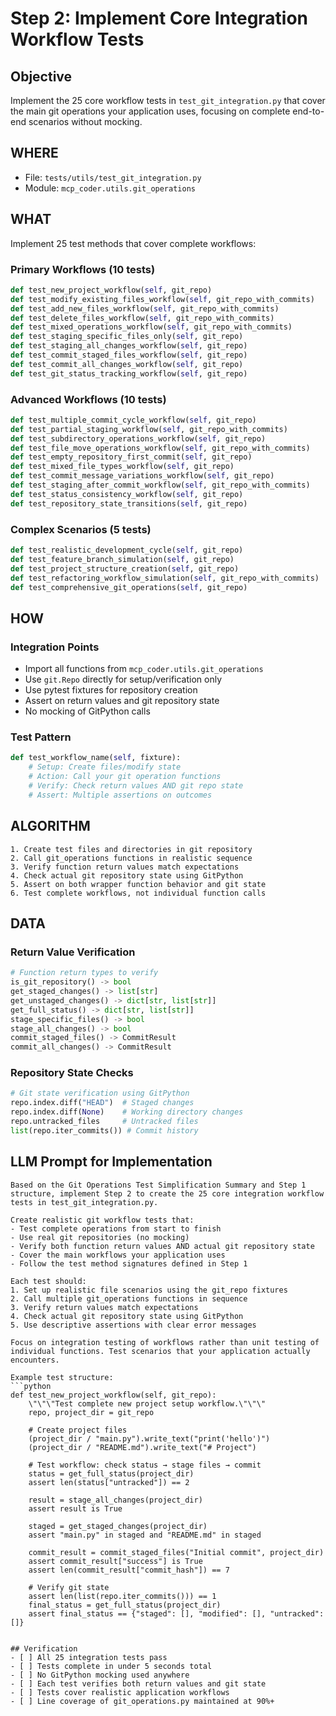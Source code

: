 # Step 2: Implement Core Integration Workflow Tests

## Objective  
Implement the 25 core workflow tests in `test_git_integration.py` that cover the main git operations your application uses, focusing on complete end-to-end scenarios without mocking.

## WHERE
- File: `tests/utils/test_git_integration.py`
- Module: `mcp_coder.utils.git_operations`

## WHAT
Implement 25 test methods that cover complete workflows:

### Primary Workflows (10 tests)
```python
def test_new_project_workflow(self, git_repo)
def test_modify_existing_files_workflow(self, git_repo_with_commits)  
def test_add_new_files_workflow(self, git_repo_with_commits)
def test_delete_files_workflow(self, git_repo_with_commits)
def test_mixed_operations_workflow(self, git_repo_with_commits)
def test_staging_specific_files_only(self, git_repo)
def test_staging_all_changes_workflow(self, git_repo)
def test_commit_staged_files_workflow(self, git_repo)
def test_commit_all_changes_workflow(self, git_repo)
def test_git_status_tracking_workflow(self, git_repo)
```

### Advanced Workflows (10 tests)
```python
def test_multiple_commit_cycle_workflow(self, git_repo)
def test_partial_staging_workflow(self, git_repo_with_commits)
def test_subdirectory_operations_workflow(self, git_repo)
def test_file_move_operations_workflow(self, git_repo_with_commits)
def test_empty_repository_first_commit(self, git_repo)
def test_mixed_file_types_workflow(self, git_repo)
def test_commit_message_variations_workflow(self, git_repo)
def test_staging_after_commit_workflow(self, git_repo_with_commits)
def test_status_consistency_workflow(self, git_repo)
def test_repository_state_transitions(self, git_repo)
```

### Complex Scenarios (5 tests)
```python
def test_realistic_development_cycle(self, git_repo)
def test_feature_branch_simulation(self, git_repo)
def test_project_structure_creation(self, git_repo)
def test_refactoring_workflow_simulation(self, git_repo_with_commits)
def test_comprehensive_git_operations(self, git_repo)
```

## HOW
### Integration Points
- Import all functions from `mcp_coder.utils.git_operations`
- Use `git.Repo` directly for setup/verification only
- Use pytest fixtures for repository creation
- Assert on return values and git repository state
- No mocking of GitPython calls

### Test Pattern
```python
def test_workflow_name(self, fixture):
    # Setup: Create files/modify state
    # Action: Call your git operation functions
    # Verify: Check return values AND git repo state
    # Assert: Multiple assertions on outcomes
```

## ALGORITHM
```
1. Create test files and directories in git repository
2. Call git_operations functions in realistic sequence
3. Verify function return values match expectations
4. Check actual git repository state using GitPython
5. Assert on both wrapper function behavior and git state
6. Test complete workflows, not individual function calls
```

## DATA
### Return Value Verification
```python
# Function return types to verify
is_git_repository() -> bool
get_staged_changes() -> list[str] 
get_unstaged_changes() -> dict[str, list[str]]
get_full_status() -> dict[str, list[str]]
stage_specific_files() -> bool
stage_all_changes() -> bool
commit_staged_files() -> CommitResult
commit_all_changes() -> CommitResult
```

### Repository State Checks
```python
# Git state verification using GitPython
repo.index.diff("HEAD")  # Staged changes
repo.index.diff(None)    # Working directory changes  
repo.untracked_files     # Untracked files
list(repo.iter_commits()) # Commit history
```

## LLM Prompt for Implementation
```
Based on the Git Operations Test Simplification Summary and Step 1 structure, implement Step 2 to create the 25 core integration workflow tests in test_git_integration.py.

Create realistic git workflow tests that:
- Test complete operations from start to finish
- Use real git repositories (no mocking)
- Verify both function return values AND actual git repository state
- Cover the main workflows your application uses
- Follow the test method signatures defined in Step 1

Each test should:
1. Set up realistic file scenarios using the git_repo fixtures
2. Call multiple git_operations functions in sequence 
3. Verify return values match expectations
4. Check actual git repository state using GitPython
5. Use descriptive assertions with clear error messages

Focus on integration testing of workflows rather than unit testing of individual functions. Test scenarios that your application actually encounters.

Example test structure:
```python
def test_new_project_workflow(self, git_repo):
    \"\"\"Test complete new project setup workflow.\"\"\"
    repo, project_dir = git_repo
    
    # Create project files
    (project_dir / "main.py").write_text("print('hello')")
    (project_dir / "README.md").write_text("# Project")
    
    # Test workflow: check status → stage files → commit
    status = get_full_status(project_dir)
    assert len(status["untracked"]) == 2
    
    result = stage_all_changes(project_dir)
    assert result is True
    
    staged = get_staged_changes(project_dir) 
    assert "main.py" in staged and "README.md" in staged
    
    commit_result = commit_staged_files("Initial commit", project_dir)
    assert commit_result["success"] is True
    assert len(commit_result["commit_hash"]) == 7
    
    # Verify git state
    assert len(list(repo.iter_commits())) == 1
    final_status = get_full_status(project_dir)
    assert final_status == {"staged": [], "modified": [], "untracked": []}
```
```

## Verification
- [ ] All 25 integration tests pass
- [ ] Tests complete in under 5 seconds total
- [ ] No GitPython mocking used anywhere
- [ ] Each test verifies both return values and git state
- [ ] Tests cover realistic application workflows
- [ ] Line coverage of git_operations.py maintained at 90%+
